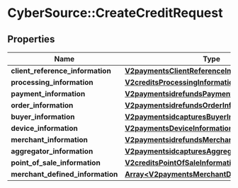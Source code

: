 # CyberSource::CreateCreditRequest

## Properties
Name | Type | Description | Notes
------------ | ------------- | ------------- | -------------
**client_reference_information** | [**V2paymentsClientReferenceInformation**](V2paymentsClientReferenceInformation.md) |  | [optional] 
**processing_information** | [**V2creditsProcessingInformation**](V2creditsProcessingInformation.md) |  | [optional] 
**payment_information** | [**V2paymentsidrefundsPaymentInformation**](V2paymentsidrefundsPaymentInformation.md) |  | [optional] 
**order_information** | [**V2paymentsidrefundsOrderInformation**](V2paymentsidrefundsOrderInformation.md) |  | [optional] 
**buyer_information** | [**V2paymentsidcapturesBuyerInformation**](V2paymentsidcapturesBuyerInformation.md) |  | [optional] 
**device_information** | [**V2paymentsDeviceInformation**](V2paymentsDeviceInformation.md) |  | [optional] 
**merchant_information** | [**V2paymentsidrefundsMerchantInformation**](V2paymentsidrefundsMerchantInformation.md) |  | [optional] 
**aggregator_information** | [**V2paymentsidcapturesAggregatorInformation**](V2paymentsidcapturesAggregatorInformation.md) |  | [optional] 
**point_of_sale_information** | [**V2creditsPointOfSaleInformation**](V2creditsPointOfSaleInformation.md) |  | [optional] 
**merchant_defined_information** | [**Array&lt;V2paymentsMerchantDefinedInformation&gt;**](V2paymentsMerchantDefinedInformation.md) | TBD | [optional] 


